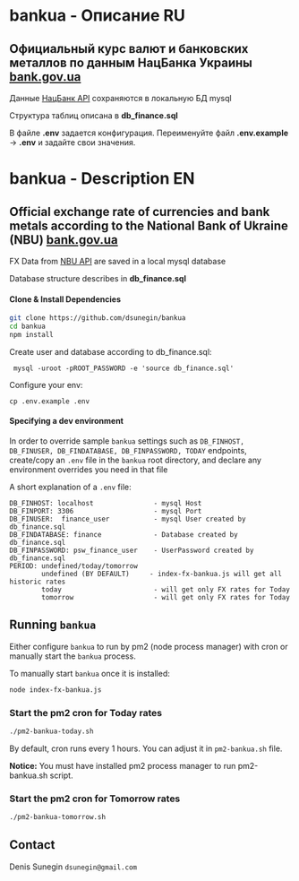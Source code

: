 # bankua - Описание RU

## Официальный курс валют и банковских металлов по данным НацБанка Украины [bank.gov.ua](https://bank.gov.ua) 

Данные [НацБанк API](https://bank.gov.ua/ua/open-data/api-dev) сохраняются в локальную БД mysql

Структура таблиц описана в **db_finance.sql**

В файле **.env** задается конфигурация. 
Переименуйте файл **.env.example** -> **.env**  и задайте свои значения.
 
# bankua - Description EN

## Official exchange rate of currencies and bank metals according to the National Bank of Ukraine (NBU) [bank.gov.ua](https://bank.gov.ua)

FX Data from [NBU API](https://bank.gov.ua/ua/open-data/api-dev) are saved in a local mysql database 

Database structure describes in  **db_finance.sql**


#### Clone & Install Dependencies
```bash
git clone https://github.com/dsunegin/bankua
cd bankua
npm install
```

Create user and database according to db_finance.sql:
```
 mysql -uroot -pROOT_PASSWORD -e 'source db_finance.sql'

```
Configure your env:
```
cp .env.example .env

```

#### Specifying a dev environment

In order to override sample `bankua` settings such as `DB_FINHOST, DB_FINUSER, DB_FINDATABASE, DB_FINPASSWORD, TODAY`  endpoints, create/copy an `.env` file in the `bankua` root directory, and declare any environment overrides you need in that file

A short explanation of a `.env` file:

```
DB_FINHOST: localhost               - mysql Host
DB_FINPORT: 3306                    - mysql Port
DB_FINUSER:  finance_user           - mysql User created by db_finance.sql
DB_FINDATABASE: finance             - Database created by db_finance.sql
DB_FINPASSWORD: psw_finance_user    - UserPassword created by db_finance.sql
PERIOD: undefined/today/tomorrow
        undefined (BY DEFAULT)     - index-fx-bankua.js will get all historic rates
        today                       - will get only FX rates for Today
        tomorrow                    - will get only FX rates for Today
```

## Running `bankua`

Either configure `bankua` to run by pm2 (node process manager)  with cron or manually start the `bankua` process.

To manually start `bankua` once it is installed:

```bash
node index-fx-bankua.js 
```

### Start the pm2 cron for Today rates

```bash
./pm2-bankua-today.sh
```
By default, cron runs every 1 hours. You can adjust it in  `pm2-bankua.sh` file.
 
**Notice:** You must have installed pm2 process manager to run pm2-bankua.sh script.

### Start the pm2 cron for Tomorrow rates

```bash
./pm2-bankua-tomorrow.sh
```
 

## Contact
Denis Sunegin `dsunegin@gmail.com`
